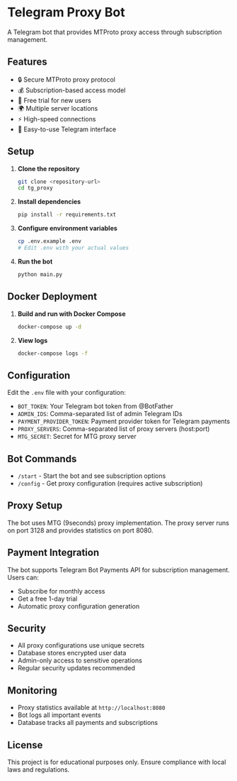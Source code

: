 # Telegram Proxy Bot

A Telegram bot that provides MTProto proxy access through subscription management.

## Features

- 🔒 Secure MTProto proxy protocol
- 💰 Subscription-based access model
- 🎁 Free trial for new users
- 🌍 Multiple server locations
- ⚡ High-speed connections
- 📱 Easy-to-use Telegram interface

## Setup

1. **Clone the repository**
   ```bash
   git clone <repository-url>
   cd tg_proxy
   ```

2. **Install dependencies**
   ```bash
   pip install -r requirements.txt
   ```

3. **Configure environment variables**
   ```bash
   cp .env.example .env
   # Edit .env with your actual values
   ```

4. **Run the bot**
   ```bash
   python main.py
   ```

## Docker Deployment

1. **Build and run with Docker Compose**
   ```bash
   docker-compose up -d
   ```

2. **View logs**
   ```bash
   docker-compose logs -f
   ```

## Configuration

Edit the `.env` file with your configuration:

- `BOT_TOKEN`: Your Telegram bot token from @BotFather
- `ADMIN_IDS`: Comma-separated list of admin Telegram IDs
- `PAYMENT_PROVIDER_TOKEN`: Payment provider token for Telegram payments
- `PROXY_SERVERS`: Comma-separated list of proxy servers (host:port)
- `MTG_SECRET`: Secret for MTG proxy server

## Bot Commands

- `/start` - Start the bot and see subscription options
- `/config` - Get proxy configuration (requires active subscription)

## Proxy Setup

The bot uses MTG (9seconds) proxy implementation. The proxy server runs on port 3128 and provides statistics on port 8080.

## Payment Integration

The bot supports Telegram Bot Payments API for subscription management. Users can:
- Subscribe for monthly access
- Get a free 1-day trial
- Automatic proxy configuration generation

## Security

- All proxy configurations use unique secrets
- Database stores encrypted user data
- Admin-only access to sensitive operations
- Regular security updates recommended

## Monitoring

- Proxy statistics available at `http://localhost:8080`
- Bot logs all important events
- Database tracks all payments and subscriptions

## License

This project is for educational purposes only. Ensure compliance with local laws and regulations.